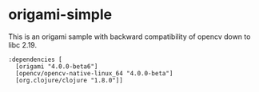 # origami-simple

This is an origami sample with backward compatibility of opencv down to libc 2.19. 

```
:dependencies [   
  [origami "4.0.0-beta6"]
  [opencv/opencv-native-linux_64 "4.0.0-beta"]
  [org.clojure/clojure "1.8.0"]]
```